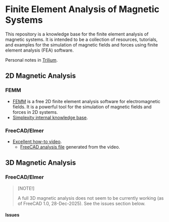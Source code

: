 # Finite Element Analysis of Magnetic Systems

This repository is a knowledge base for the finite element analysis of magnetic systems. It is intended to be a collection of resources, tutorials, and examples for the simulation of magnetic fields and forces using finite element analysis (FEA) software.

Personal notes in [Trilium](http://192.168.0.120:32768/#root/P98MayPro1wY/4mDbopUfYitU/m1I8QkAZD0sh?ntxId=SgPeyt).

## 2D Magnetic Analysis

### FEMM

- [FEMM](https://www.femm.info/wiki/HomePage) is a free 2D finite element analysis software for electromagnetic fields. It is a powerful tool for the simulation of magnetic fields and forces in 2D systems.
- [Simplexity internal knowledge base](https://simplexity.atlassian.net/wiki/spaces/SE/pages/2520711717/FEMM+Magnetic+FEA+Analysis).


### FreeCAD/Elmer

* [Excellent how-to video](https://www.youtube.com/watch?v=1ZAmgaqhh_o).
   * [FreeCAD analysis file](./Magnetics-2D.FCStd) generated from the video.

## 3D Magnetic Analysis

### FreeCAD/Elmer

> [NOTE!]
>
> A full 3D magnetic analysis does not seem to be currently working (as of FreeCAD 1.0, 28-Dec-2025).  See the issues section below.


#### Issues

